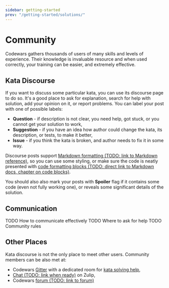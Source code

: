```yaml
---
sidebar: getting-started
prev: "/getting-started/solutions/"
---
```


# Community

Codewars gathers thousands of users of many skills and levels of experience. Their knowledge is invaluable resource and when used correctly, your training can be easier, and extremely effective.

## Kata Discourse

If you want to discuss some particular kata, you can use its discourse page to do so. It's a good place to ask for explanation, search for help with solution, add your opinion on it, or report problems. You can label your post with one of possible labels:

- **Question** - if description is not clear, you need help, got stuck, or you cannot get your solution to work,
- **Suggestion** - if you have an idea how author could change the kata, its description, or tests, to make it better,
- **Issue** - if you think the kata is broken, and author needs to fix it in some way.

Discourse posts support [Markdown formatting (TODO: link to Markdown reference)](), so you can use some styling, or make sure the code is neatly presented with [code formatting blocks (TODO: direct link to Markdown docs, chapter on code blocks)]().

You should also also mark your posts with **Spoiler** flag if it contains some code (even not fully working one), or reveals some significant details of the solution.

## Communication

TODO How to communicate effectively
TODO Where to ask for help
TODO Community rules

## Other Places

Kata discourse is not the only place to meet other users. Community members can be also met at:
 - Codewars [Gitter](https://gitter.im/Codewars/codewars.com) with a dedicated room for [kata solving help](https://gitter.im/Codewars/codewars.com/kata-solving-help),
 - [Chat (TODO: link when ready)]() on Zulip,
 - Codewars [forum (TODO: link to forum)]()

